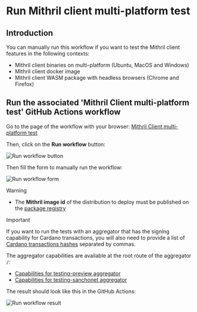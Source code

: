 # Run Mithril client multi-platform test

## Introduction

You can manually run this workflow if you want to test the Mithril client features in the following contexts:

- Mithril client binaries on multi-platform (Ubuntu, MacOS and Windows)
- Mithril client docker image
- Mithril client WASM package with headless browsers (Chrome and Firefox)

## Run the associated 'Mithril Client multi-platform test' GitHub Actions workflow

Go to the page of the workflow with your browser: [Mithril Client multi-platform test](https://github.com/input-output-hk/mithril/actions/workflows/test-client.yml)

Then, click on the **Run workflow** button:

![Run workflow button](./img/run-workflow-button.png)

Then fill the form to manually run the workflow:

![Run workflow form](./img/run-workflow-form.png)

> [!WARNING]
>
> - The **Mithril image id** of the distribution to deploy must be published on the [package registry](https://github.com/orgs/input-output-hk/packages?repo_name=mithril)

> [!IMPORTANT]
> If you want to run the tests with an aggregator that has the signing capability for Cardano transactions, you will also need to provide a list of [Cardano transactions hashes](https://sancho.cexplorer.io/tx) separated by commas.
>
> The aggregator capabilities are available at the root route of the aggregator `/`:
>
> - [Capabilities for testing-preview aggregator](https://aggregator.testing-preview.api.mithril.network/aggregator)
> - [Capabilities for testing-sanchonet aggregator](https://aggregator.testing-sanchonet.api.mithril.network/aggregator)

The result should look like this in the GitHub Actions:

![Run workflow result](./img/run-workflow-result.png)
